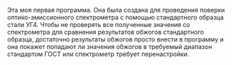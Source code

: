 Эта моя первая программа. Она была создана для проведения поверки оптико-эмиссионного спектрометра с помощью стандартного образца стали УГ4. Чтобы не проверять все полученные значения со спектрометра для сравнения результатов обжогов стандартного образца, достаточно результаты обжогов просто внести в программу и она покажет попадают ли значения обжогов в требуемый диапазон стандартом ГОСТ или спектрометр требует перенастройки.
